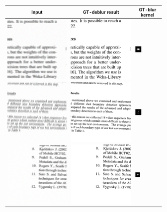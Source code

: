 |Input|GT-deblur result|GT-blur kernel|
|----|----|----|
|![input](./0000021_blur.png)|![input](./0000021_orig.png)|![input](./0000021_psf.png)|
|![input](./0000029_blur.png)|![input](./0000029_orig.png)|![input](./0000029_psf.png)|
|![input](./0000106_blur.png)|![input](./0000106_orig.png)|![input](./0000106_psf.png)|